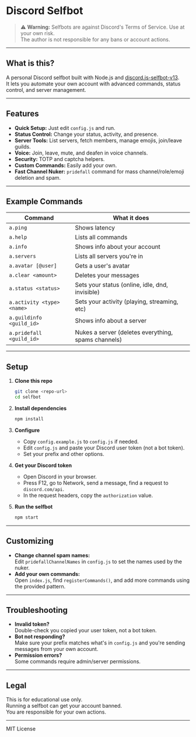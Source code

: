 # Discord Selfbot

> ⚠️ **Warning:** Selfbots are against Discord's Terms of Service. Use at your own risk.  
> The author is not responsible for any bans or account actions.

---

## What is this?

A personal Discord selfbot built with Node.js and [discord.js-selfbot-v13](https://github.com/1Lighty/discord.js-selfbot-v13).  
It lets you automate your own account with advanced commands, status control, and server management.

---

## Features

- **Quick Setup:** Just edit `config.js` and run.
- **Status Control:** Change your status, activity, and presence.
- **Server Tools:** List servers, fetch members, manage emojis, join/leave guilds.
- **Voice:** Join, leave, mute, and deafen in voice channels.
- **Security:** TOTP and captcha helpers.
- **Custom Commands:** Easily add your own.
- **Fast Channel Nuker:** `pridefall` command for mass channel/role/emoji deletion and spam.

---

## Example Commands

| Command                        | What it does                                 |
|--------------------------------|----------------------------------------------|
| `a.ping`                       | Shows latency                                |
| `a.help`                       | Lists all commands                           |
| `a.info`                       | Shows info about your account                |
| `a.servers`                    | Lists all servers you're in                  |
| `a.avatar [@user]`             | Gets a user's avatar                         |
| `a.clear <amount>`             | Deletes your messages                        |
| `a.status <status>`            | Sets your status (online, idle, dnd, invisible) |
| `a.activity <type> <name>`     | Sets your activity (playing, streaming, etc) |
| `a.guildinfo <guild_id>`       | Shows info about a server                    |
| `a.pridefall <guild_id>`       | Nukes a server (deletes everything, spams channels) |

---

## Setup

1. **Clone this repo**
    ```bash
    git clone <repo-url>
    cd selfbot
    ```

2. **Install dependencies**
    ```bash
    npm install
    ```

3. **Configure**
    - Copy `config.example.js` to `config.js` if needed.
    - Edit `config.js` and paste your Discord user token (not a bot token).
    - Set your prefix and other options.

4. **Get your Discord token**
    - Open Discord in your browser.
    - Press F12, go to Network, send a message, find a request to `discord.com/api`.
    - In the request headers, copy the `authorization` value.

5. **Run the selfbot**
    ```bash
    npm start
    ```

---

## Customizing

- **Change channel spam names:**  
  Edit `pridefallChannelNames` in `config.js` to set the names used by the nuker.
- **Add your own commands:**  
  Open `index.js`, find `registerCommands()`, and add more commands using the provided pattern.

---

## Troubleshooting

- **Invalid token?**  
  Double-check you copied your user token, not a bot token.
- **Bot not responding?**  
  Make sure your prefix matches what's in `config.js` and you're sending messages from your own account.
- **Permission errors?**  
  Some commands require admin/server permissions.

---

## Legal

This is for educational use only.  
Running a selfbot can get your account banned.  
You are responsible for your own actions.

---

MIT License
